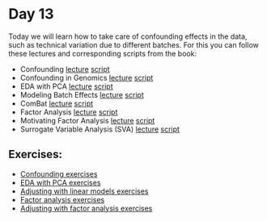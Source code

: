 # Day 13

Today we will learn how to take care of confounding effects in the data, such as technical variation due to different batches.
For this you can follow these lectures and corresponding scripts from the book:


- Confounding [lecture](https://www.youtube.com/watch?v=aqUpNV8pgRs)  [script](http://genomicsclass.github.io/book/pages/confounding.html)
- Confounding in Genomics [lecture](https://www.youtube.com/watch?v=f8IM3KfUCH0)  [script](http://genomicsclass.github.io/book/pages/confounding.html)
- EDA with PCA [lecture](https://www.youtube.com/watch?v=4Gnxh5HgJlM)  [script](http://genomicsclass.github.io/book/pages/eda_with_pca.html)
- Modeling Batch Effects [lecture](https://www.youtube.com/watch?v=QE5Qev9AdE8)  [script](http://genomicsclass.github.io/book/pages/intro_to_batch_effects.html)
- ComBat [lecture](https://www.youtube.com/watch?v=YqoG1wt5ZdU)  [script](http://genomicsclass.github.io/book/pages/adjusting_with_linear_models.html)
- Factor Analysis [lecture](https://www.youtube.com/watch?v=0ixPQr7-eYk)  [script](http://genomicsclass.github.io/book/pages/factor_analysis.html)
- Motivating Factor Analysis [lecture](https://www.youtube.com/watch?v=_7agXi7xdwE)  [script](http://genomicsclass.github.io/book/pages/factor_analysis.html)
 - Surrogate Variable Analysis (SVA) [lecture](https://www.youtube.com/watch?v=cdJ4Ta4Y5Ow)  [script](http://genomicsclass.github.io/book/pages/adjusting_with_factor_analysis.html)


## Exercises:

-   [Confounding exercises](http://genomicsclass.github.io/book/pages/confounding_exercises.html)
-   [EDA with PCA exercises](http://genomicsclass.github.io/book/pages/eda_with_pca_exercises.html)
-   [Adjusting with linear models exercises](http://genomicsclass.github.io/book/pages/adjusting_with_linear_models_exercises.html)
-   [Factor analysis exercises](http://genomicsclass.github.io/book/pages/factor_analysis_exercises.html)
-   [Adjusting with factor analysis exercises](http://genomicsclass.github.io/book/pages/adjusting_with_factor_analysis_exercises.html)
